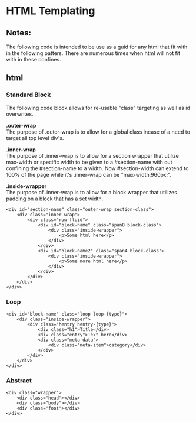 HTML Templating
====================

Notes:
--------------------
The following code is intended to be use as a guid for any html that fit with in the following patters. There are numerous times when html will not fit with in these confines.

html
--------------------

### Standard Block
The following code block allows for re-usable "class" targeting as well as id overwrites. 

**.outer-wrap**  
The purpose of .outer-wrap is to allow for a global class incase of a need to target all top level div's.

**.inner-wrap**  
The purpose of .inner-wrap is to allow for a section wrapper that utilize max-width or specific width to be given to a #section-name with out confining the #section-name to a width. Now #section-width can extend to 100% of the page while it's .inner-wrap can be "max-width:960px;".

**.inside-wrapper**  
The purpose of .inner-wrap is to allow for a block wrapper that utilizes padding on a block that has a set width.

```
<div id="section-name" class="outer-wrap section-class">
	<div class="inner-wrap">
		<div class="row-fluid">
			<div id="block-name" class="span8 block-class">
				<div class="inside-wrapper">
					<p>Some html here</p>
				</div>
			</div>
			<div id="block-name2" class="span4 block-class">
				<div class="inside-wrapper">
					<p>Some more html here</p>
				</div>
			</div>
		</div>
	</div>
</div>
```

### Loop
```
<div id="block-name" class="loop loop-{type}">
	<div class="inside-wrapper">
		<div class="hentry hentry-{type}">
			<div class="h1">Title</div>
			<div class="entry">Text here</div>
			<div class="meta-data">
				<div class="meta-item">category</div>
			</div>
		</div>
	</div>
</div>
```

### Abstract
```
<div class="wrapper">
	<div class="head"></div>
	<div class="body"></div>
	<div class="foot"></div>
</div>
```